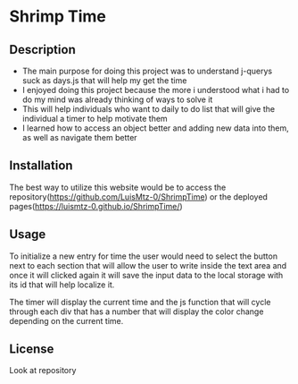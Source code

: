 # Shrimp Time

## Description

- The main purpose for doing this project was to understand j-querys suck as days.js that will help my get the time
- I enjoyed doing this project because the more i understood what i had to do my mind was already thinking of ways to solve it
- This will help individuals who want to daily to do list that will give the individual a timer to help motivate them
- I learned how to access an object better and adding new data into them, as well as navigate them better 

## Installation

The best way to utilize this website would be to access the repository(https://github.com/LuisMtz-0/ShrimpTime) or the deployed pages(https://luismtz-0.github.io/ShrimpTime/) 

## Usage 

To initialize a new entry for time the user would need to select the button next to each section that will allow the user to write inside the text area and once it will clicked again it will save the input data to the local storage with its id that will help localize it.

The timer will display the current time and the js function that will cycle through each div that has a number that will display the color change depending on the current time. 

## License
 
Look at repository